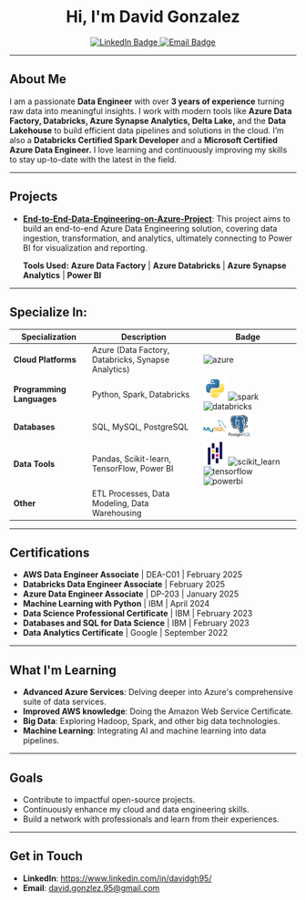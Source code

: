 <h1 align="center">Hi, I'm David Gonzalez</h1>

<div align="center">
  <a href="https://www.linkedin.com/in/davidgh95/">
    <img src="https://img.shields.io/badge/LinkedIn-Profile-lightgrey-blue" alt="LinkedIn Badge"/>
  </a>
  <a href="https://mail.google.com/mail/?view=cm&to=david.gonzalez.95@gmail.com" target="_blank">
    <img src="https://img.shields.io/badge/Email-Me-red" alt="Email Badge"/>
  </a>
</div>

---

## **About Me**

I am a passionate **Data Engineer** with over **3 years of experience** turning raw data into meaningful insights. I work with modern tools like **Azure Data Factory, Databricks, Azure Synapse Analytics, Delta Lake,** and the **Data Lakehouse** to build efficient data pipelines and solutions in the cloud. I’m also a **Databricks Certified Spark Developer** and a **Microsoft Certified Azure Data Engineer.** I love learning and continuously improving my skills to stay up-to-date with the latest in the field.

---

## **Projects**

- [**End-to-End-Data-Engineering-on-Azure-Project**](https://github.com/davidgonzalez95/End-to-End-Data-Engineering-on-Azure-Project): This project aims to build an end-to-end Azure Data Engineering solution, covering data ingestion, transformation, and analytics, ultimately connecting to Power BI for visualization and reporting.

  **Tools Used:** **Azure Data Factory** | **Azure Databricks** | **Azure Synapse Analytics** | **Power BI**

---

## Specialize In:

| **Specialization**            | Description                                         | **Badge**                              |
| ------------------------------| ----------------------------------------------------| ---------------------------------------|
| **Cloud Platforms**           | Azure (Data Factory, Databricks, Synapse Analytics) | <img src="https://www.vectorlogo.zone/logos/microsoft_azure/microsoft_azure-icon.svg" alt="azure" width="40" height="40" style="border: none;"/> |
| **Programming Languages**     | Python, Spark, Databricks                           | <img src="https://raw.githubusercontent.com/devicons/devicon/master/icons/python/python-original.svg" alt="python" width="40" height="40" style="border: none;"/> <img src="https://upload.wikimedia.org/wikipedia/commons/f/f3/Apache_Spark_logo.svg" alt="spark" width="40" height="40" style="border: none;"/> <img src="https://upload.wikimedia.org/wikipedia/commons/6/63/Databricks_Logo.png" alt="databricks" width="65" height="40" style="border: none;"/>|
| **Databases**                 | SQL, MySQL, PostgreSQL                               | <img src="https://raw.githubusercontent.com/devicons/devicon/master/icons/mysql/mysql-original-wordmark.svg" alt="mysql" width="40" height="40" style="border: none;"/> <img src="https://raw.githubusercontent.com/devicons/devicon/master/icons/postgresql/postgresql-original-wordmark.svg" alt="postgresql" width="40" height="40" style="border: none;"/> |
| **Data Tools**                | Pandas, Scikit-learn, TensorFlow, Power BI          | <img src="https://raw.githubusercontent.com/devicons/devicon/2ae2a900d2f041da66e950e4d48052658d850630/icons/pandas/pandas-original.svg" alt="pandas" width="40" height="40" style="border: none;"/> <img src="https://upload.wikimedia.org/wikipedia/commons/0/05/Scikit_learn_logo_small.svg" alt="scikit_learn" width="40" height="40" style="border: none;"/> <img src="https://www.vectorlogo.zone/logos/tensorflow/tensorflow-icon.svg" alt="tensorflow" width="40" height="40" style="border: none;"/> <img src="https://www.vectorlogo.zone/logos/microsoft_powerbi/microsoft_powerbi-icon.svg" alt="powerbi" width="40" height="40" style="border: none;"/> |
| **Other**                     | ETL Processes, Data Modeling, Data Warehousing      |                                        |

---

## **Certifications**

- **AWS Data Engineer Associate** | DEA-C01 | February 2025
- **Databricks Data Engineer Associate** | February 2025
- **Azure Data Engineer Associate** | DP-203 | January 2025
- **Machine Learning with Python** | IBM | April 2024
- **Data Science Professional Certificate** | IBM | February 2023
- **Databases and SQL for Data Science** | IBM | February 2023
- **Data Analytics Certificate** | Google | September 2022

---

## **What I'm Learning**

- **Advanced Azure Services**: Delving deeper into Azure's comprehensive suite of data services.
- **Improved AWS knowledge**: Doing the Amazon Web Service Certificate.
- **Big Data**: Exploring Hadoop, Spark, and other big data technologies.
- **Machine Learning**: Integrating AI and machine learning into data pipelines.

---

## **Goals**

- Contribute to impactful open-source projects.
- Continuously enhance my cloud and data engineering skills.
- Build a network with professionals and learn from their experiences.

---

## **Get in Touch**

- **LinkedIn**: https://www.linkedin.com/in/davidgh95/
- **Email**: david.gonzlez.95@gmail.com
